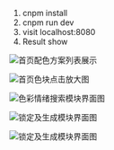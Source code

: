 1. cnpm install
2. cnpm run dev
3. visit localhost:8080
4. Result show

![首页配色方案列表展示](http://youpai.yuhann.cn/20210407210628.png)

![首页色块点击放大图](http://youpai.yuhann.cn/20210408105308.png)

![色彩情绪搜索模块界面图](http://youpai.yuhann.cn/20210408105428.png)

![锁定及生成模块界面图](http://youpai.yuhann.cn/20210408105448.png)

![锁定及生成模块界面图](http://youpai.yuhann.cn/20210408105518.png)

